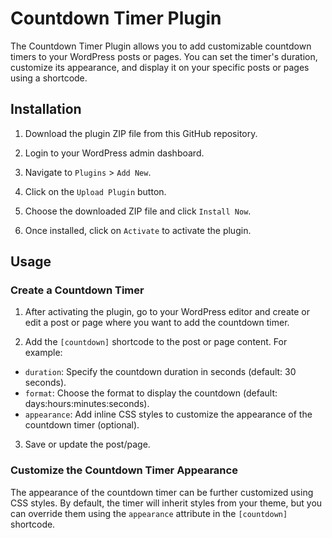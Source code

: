 # Countdown Timer Plugin

The Countdown Timer Plugin allows you to add customizable countdown timers to your WordPress posts or pages. You can set the timer's duration, customize its appearance, and display it on your specific posts or pages using a shortcode.

## Installation

1. Download the plugin ZIP file from this GitHub repository.

2. Login to your WordPress admin dashboard.

3. Navigate to `Plugins` > `Add New`.

4. Click on the `Upload Plugin` button.

5. Choose the downloaded ZIP file and click `Install Now`.

6. Once installed, click on `Activate` to activate the plugin.

## Usage

### Create a Countdown Timer

1. After activating the plugin, go to your WordPress editor and create or edit a post or page where you want to add the countdown timer.

2. Add the `[countdown]` shortcode to the post or page content. For example:

- `duration`: Specify the countdown duration in seconds (default: 30 seconds).
- `format`: Choose the format to display the countdown (default: days:hours:minutes:seconds).
- `appearance`: Add inline CSS styles to customize the appearance of the countdown timer (optional).

3. Save or update the post/page.

### Customize the Countdown Timer Appearance

The appearance of the countdown timer can be further customized using CSS styles. By default, the timer will inherit styles from your theme, but you can override them using the `appearance` attribute in the `[countdown]` shortcode.